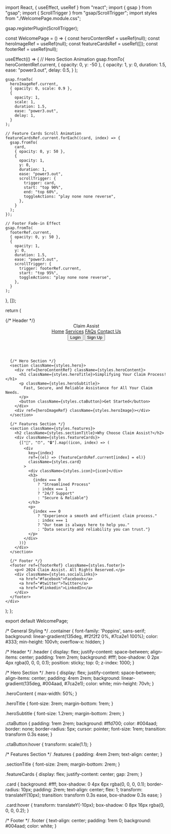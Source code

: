 import React, { useEffect, useRef } from "react";
import { gsap } from "gsap";
import { ScrollTrigger } from "gsap/ScrollTrigger";
import styles from "./WelcomePage.module.css";

gsap.registerPlugin(ScrollTrigger);

const WelcomePage = () => {
  const heroContentRef = useRef(null);
  const heroImageRef = useRef(null);
  const featureCardsRef = useRef([]);
  const footerRef = useRef(null);

  useEffect(() => {
    // Hero Section Animation
    gsap.fromTo(
      heroContentRef.current,
      { opacity: 0, y: -50 },
      {
        opacity: 1,
        y: 0,
        duration: 1.5,
        ease: "power3.out",
        delay: 0.5,
      }
    );

    gsap.fromTo(
      heroImageRef.current,
      { opacity: 0, scale: 0.9 },
      {
        opacity: 1,
        scale: 1,
        duration: 1.5,
        ease: "power3.out",
        delay: 1,
      }
    );

    // Feature Cards Scroll Animation
    featureCardsRef.current.forEach((card, index) => {
      gsap.fromTo(
        card,
        { opacity: 0, y: 50 },
        {
          opacity: 1,
          y: 0,
          duration: 1,
          ease: "power3.out",
          scrollTrigger: {
            trigger: card,
            start: "top 90%",
            end: "top 60%",
            toggleActions: "play none none reverse",
          },
        }
      );
    });

    // Footer Fade-in Effect
    gsap.fromTo(
      footerRef.current,
      { opacity: 0, y: 50 },
      {
        opacity: 1,
        y: 0,
        duration: 1.5,
        ease: "power3.out",
        scrollTrigger: {
          trigger: footerRef.current,
          start: "top 95%",
          toggleActions: "play none none reverse",
        },
      }
    );
  }, []);

  return (
    <div className={styles.container}>
      {/* Header */}
      <header className={styles.header}>
        <div className={styles.logo}>Claim Assist</div>
        <nav className={styles.navbar}>
          <a href="#home">Home</a>
          <a href="#services">Services</a>
          <a href="#faqs">FAQs</a>
          <a href="#contact">Contact Us</a>
        </nav>
        <div className={styles.authButtons}>
          <button className={styles.loginButton}>Login</button>
          <button className={styles.signupButton}>Sign Up</button>
        </div>
      </header>

      {/* Hero Section */}
      <section className={styles.hero}>
        <div ref={heroContentRef} className={styles.heroContent}>
          <h1 className={styles.heroTitle}>Simplifying Your Claim Process!</h1>
          <p className={styles.heroSubtitle}>
            Fast, Secure, and Reliable Assistance for All Your Claim Needs.
          </p>
          <button className={styles.ctaButton}>Get Started</button>
        </div>
        <div ref={heroImageRef} className={styles.heroImage}></div>
      </section>

      {/* Features Section */}
      <section className={styles.features}>
        <h2 className={styles.sectionTitle}>Why Choose Claim Assist?</h2>
        <div className={styles.featureCards}>
          {["🔄", "⏰", "🔒"].map((icon, index) => (
            <div
              key={index}
              ref={(el) => (featureCardsRef.current[index] = el)}
              className={styles.card}
            >
              <div className={styles.icon}>{icon}</div>
              <h3>
                {index === 0
                  ? "Streamlined Process"
                  : index === 1
                  ? "24/7 Support"
                  : "Secure & Reliable"}
              </h3>
              <p>
                {index === 0
                  ? "Experience a smooth and efficient claim process."
                  : index === 1
                  ? "Our team is always here to help you."
                  : "Data security and reliability you can trust."}
              </p>
            </div>
          ))}
        </div>
      </section>

      {/* Footer */}
      <footer ref={footerRef} className={styles.footer}>
        <p>© 2024 Claim Assist. All Rights Reserved.</p>
        <div className={styles.socialLinks}>
          <a href="#facebook">Facebook</a>
          <a href="#twitter">Twitter</a>
          <a href="#linkedin">LinkedIn</a>
        </div>
      </footer>
    </div>
  );
};

export default WelcomePage;



/* General Styling */
.container {
  font-family: 'Poppins', sans-serif;
  background: linear-gradient(135deg, #f2f2f2 0%, #7ca2e1 100%);
  color: #333;
  min-height: 100vh;
  overflow-x: hidden;
}

/* Header */
.header {
  display: flex;
  justify-content: space-between;
  align-items: center;
  padding: 1rem 2rem;
  background: #fff;
  box-shadow: 0 2px 4px rgba(0, 0, 0, 0.1);
  position: sticky;
  top: 0;
  z-index: 1000;
}

/* Hero Section */
.hero {
  display: flex;
  justify-content: space-between;
  align-items: center;
  padding: 4rem 2rem;
  background: linear-gradient(135deg, #004aad, #7ca2e1);
  color: white;
  min-height: 70vh;
}

.heroContent {
  max-width: 50%;
}

.heroTitle {
  font-size: 3rem;
  margin-bottom: 1rem;
}

.heroSubtitle {
  font-size: 1.2rem;
  margin-bottom: 2rem;
}

.ctaButton {
  padding: 1rem 2rem;
  background: #ffd700;
  color: #004aad;
  border: none;
  border-radius: 5px;
  cursor: pointer;
  font-size: 1rem;
  transition: transform 0.3s ease;
}

.ctaButton:hover {
  transform: scale(1.1);
}

/* Features Section */
.features {
  padding: 4rem 2rem;
  text-align: center;
}

.sectionTitle {
  font-size: 2rem;
  margin-bottom: 2rem;
}

.featureCards {
  display: flex;
  justify-content: center;
  gap: 2rem;
}

.card {
  background: #fff;
  box-shadow: 0 4px 6px rgba(0, 0, 0, 0.1);
  border-radius: 10px;
  padding: 2rem;
  text-align: center;
  flex: 1;
  transform: translateY(10px);
  transition: transform 0.3s ease, box-shadow 0.3s ease;
}

.card:hover {
  transform: translateY(-10px);
  box-shadow: 0 8px 16px rgba(0, 0, 0, 0.2);
}

/* Footer */
.footer {
  text-align: center;
  padding: 1rem 0;
  background: #004aad;
  color: white;
}
